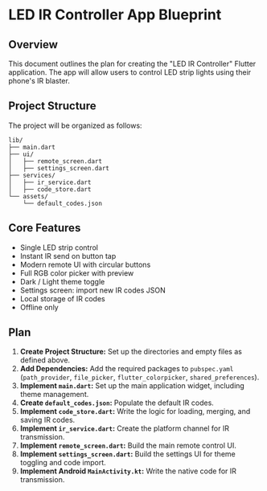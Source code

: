 # LED IR Controller App Blueprint

## Overview

This document outlines the plan for creating the "LED IR Controller" Flutter application. The app will allow users to control LED strip lights using their phone's IR blaster.

## Project Structure

The project will be organized as follows:

```
lib/
├── main.dart
├── ui/
│   ├── remote_screen.dart
│   ├── settings_screen.dart
├── services/
│   ├── ir_service.dart
│   ├── code_store.dart
└── assets/
    └── default_codes.json
```

## Core Features

-   Single LED strip control
-   Instant IR send on button tap
-   Modern remote UI with circular buttons
-   Full RGB color picker with preview
-   Dark / Light theme toggle
-   Settings screen: import new IR codes JSON
-   Local storage of IR codes
-   Offline only

## Plan

1.  **Create Project Structure:** Set up the directories and empty files as defined above.
2.  **Add Dependencies:** Add the required packages to `pubspec.yaml` (`path_provider`, `file_picker`, `flutter_colorpicker`, `shared_preferences`).
3.  **Implement `main.dart`:** Set up the main application widget, including theme management.
4.  **Create `default_codes.json`:** Populate the default IR codes.
5.  **Implement `code_store.dart`:** Write the logic for loading, merging, and saving IR codes.
6.  **Implement `ir_service.dart`:** Create the platform channel for IR transmission.
7.  **Implement `remote_screen.dart`:** Build the main remote control UI.
8.  **Implement `settings_screen.dart`:** Build the settings UI for theme toggling and code import.
9.  **Implement Android `MainActivity.kt`:** Write the native code for IR transmission.
